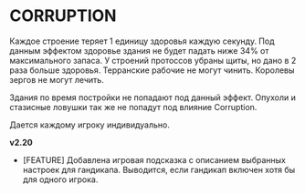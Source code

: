 # CORRUPTION

Каждое строение теряет 1 единицу здоровья каждую секунду. Под данным эффектом здоровье здания не будет падать ниже 34% от максимального запаса. У строений протоссов убраны щиты, но дано в 2 раза больше здоровья. Терранские рабочие не могут чинить. Королевы зергов не могут лечить. 

Здания по время постройки не попадают под данный эффект. Опухоли и стазисные ловушки так же не попадут под влияние Corruption.

Дается каждому игроку индивидуально.

**v2.20**

* [FEATURE] Добавлена игровая подсказка с описанием выбранных настроек для гандикапа. Выводится, если гандикап включен хотя бы для одного игрока.
